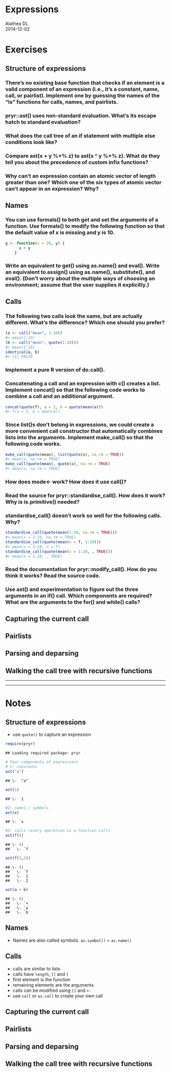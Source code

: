# Expressions
Alathea DL  
2014-12-02  

# Exercises

## Structure of expressions

### There’s no existing base function that checks if an element is a valid component of an expression (i.e., it’s a constant, name, call, or pairlist). Implement one by guessing the names of the “is” functions for calls, names, and pairlists.

### pryr::ast() uses non-standard evaluation. What’s its escape hatch to standard evaluation?

### What does the call tree of an if statement with multiple else conditions look like?

### Compare ast(x + y %+% z) to ast(x ^ y %+% z). What do they tell you about the precedence of custom infix functions?

### Why can’t an expression contain an atomic vector of length greater than one? Which one of the six types of atomic vector can’t appear in an expression? Why?

## Names

### You can use formals() to both get and set the arguments of a function. Use formals() to modify the following function so that the default value of x is missing and y is 10.


```r
g <- function(x = 20, y) {
      x + y
    }
```

### Write an equivalent to get() using as.name() and eval(). Write an equivalent to assign() using as.name(), substitute(), and eval(). (Don’t worry about the multiple ways of choosing an environment; assume that the user supplies it explicitly.)

## Calls

### The following two calls look the same, but are actually different. What’s the difference? Which one should you prefer?


```r
(a <- call("mean", 1:10))
#> mean(1:10)
(b <- call("mean", quote(1:10)))
#> mean(1:10)
identical(a, b)
#> [1] FALSE
```

### Implement a pure R version of do.call().

### Concatenating a call and an expression with c() creates a list. Implement concat() so that the following code works to combine a call and an additional argument.


```r
concat(quote(f), a = 1, b = quote(mean(a)))
#> f(a = 1, b = mean(a))
```

### Since list()s don’t belong in expressions, we could create a more convenient call constructor that automatically combines lists into the arguments. Implement make_call() so that the following code works.


```r
make_call(quote(mean), list(quote(x), na.rm = TRUE))
#> mean(x, na.rm = TRUE)
make_call(quote(mean), quote(x), na.rm = TRUE)
#> mean(x, na.rm = TRUE)
```

### How does mode<- work? How does it use call()?

### Read the source for pryr::standardise_call(). How does it work? Why is is.primitive() needed?

### standardise_call() doesn’t work so well for the following calls. Why?


```r
standardise_call(quote(mean(1:10, na.rm = TRUE)))
#> mean(x = 1:10, na.rm = TRUE)
standardise_call(quote(mean(n = T, 1:10)))
#> mean(x = 1:10, n = T)
standardise_call(quote(mean(x = 1:10, , TRUE)))
#> mean(x = 1:10, , TRUE)
```

### Read the documentation for pryr::modify_call(). How do you think it works? Read the source code.

### Use ast() and experimentation to figure out the three arguments in an if() call. Which components are required? What are the arguments to the for() and while() calls?


## Capturing the current call

## Pairlists

## Parsing and deparsing

## Walking the call tree with recursive functions

***
***

# Notes

## Structure of expressions

* use `quote()` to capture an expression


```r
require(pryr)
```

```
## Loading required package: pryr
```

```r
# Four components of expressions
# 1: constants
ast("a")
```

```
## \-  "a"
```

```r
ast(1)
```

```
## \-  1
```

```r
#2: names / symbols
ast(x)
```

```
## \- `x
```

```r
#3: calls (every operation is a function call)
ast(f())
```

```
## \- ()
##   \- `f
```

```r
ast(f(1,2))
```

```
## \- ()
##   \- `f
##   \-  1
##   \-  2
```

```r
ast(a + b)
```

```
## \- ()
##   \- `+
##   \- `a
##   \- `b
```

## Names

* Names are also called symbols. `as.symbol()` = `as.name()`

## Calls

* calls are similar to lists
* calls have `length`, `[[` and `[`
* first element is the function
* remaining elements are the arguments
* calls can be modified using `[]` and `<-`
* use `call` or `as.call` to create your own call

## Capturing the current call

## Pairlists

## Parsing and deparsing

## Walking the call tree with recursive functions
